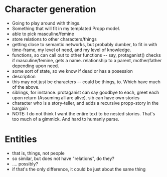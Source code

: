 # Character generation
* Going to play around with things.
* Something that will fit in my templated Propp model.
* able to pick masculine/femine
* store relations to other characters/things
* getting close to semantic networks, but probably dumber, to fit in with time-frame, my level of need, and my level of knowledge.
* functions, so can call out to other functions -- say, protaganist() checks if masculine/femine, gets a name. relationship to a parent, mother/father depending upon need.
* some sort of state, so we know if dead or has a posession
* description
* this may not just be characters -- could be things, to. Which have much of the above.
* siblings, for instance. protaganist can say goodbye to each, greet each upon return (Assuming all are alive). sib can have own stories
* character who is a story-teller, and adds a recursive propp-story in the bargain
 * NOTE: I do not think I want the entire text to be nested stories. That's too much of a gimmick. And hard to humanly parse.

# Entities
* that is, things, not people
* so similar, but does not have "relations", do they?
 * .... possibly?
* if that's the only difference, it could be just about the same thing
